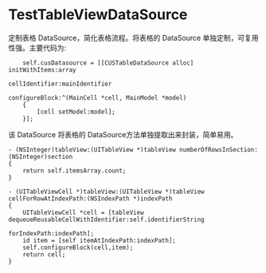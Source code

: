 TestTableViewDataSource
=======================

定制表格 DataSource，简化表格流程。将表格的 DataSource 单独定制，可复用性强。主要代码为:
```
    self.cusDatasource = [[CUSTableDataSource alloc] initWithItems:array
                                                    cellIdentifier:mainIdentifier
                                                    configureBlock:^(MainCell *cell, MainModel *model)
    {
        [cell setModel:model];
    }];
```
该 DataSource 将表格的 DataSource方法单独提取出来封装，简单易用。
```
- (NSInteger)tableView:(UITableView *)tableView numberOfRowsInSection:(NSInteger)section
{
    return self.itemsArray.count;
}

- (UITableViewCell *)tableView:(UITableView *)tableView cellForRowAtIndexPath:(NSIndexPath *)indexPath
{
    UITableViewCell *cell = [tableView dequeueReusableCellWithIdentifier:self.identifierString
                                                            forIndexPath:indexPath];
    id item = [self itemAtIndexPath:indexPath];
    self.configureBlock(cell,item);
    return cell;
}
```
